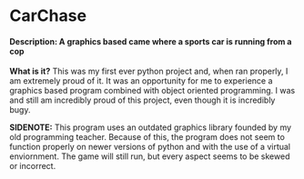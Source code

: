 # CarChase
#### Description: A graphics based came where a sports car is running from a cop

**What is it?**
This was my first ever python project and, when ran properly, I am extremely proud of it. It was an opportunity for me to experience a graphics based
program combined with object oriented programming. I was and still am incredibly proud of this project, even though it is incredibly bugy.

**SIDENOTE:**
This program uses an outdated graphics library founded by my old programming teacher. Because of this, the program does not seem to function properly on 
newer versions of python and with the use of a virtual enviornment. The game will still run, but every aspect seems to be skewed or incorrect.
